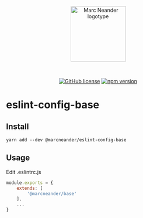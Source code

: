 <br />
<p align="center">
    <a href="https://marcneander.io">
        <img src="https://raw.githubusercontent.com/marcneander/marcneander.io/master/src/images/m-dark.png" alt="Marc Neander logotype" width="151"></a>
</p>
<br />
<p align="center">
    <a href="https://github.com/marcneander/eslint-config-base/blob/master/LICENSE">
        <img src="https://img.shields.io/badge/license-MIT-blue.svg" alt="GitHub license"></a>
    <a href="https://www.npmjs.com/package/@marcneander/eslint-config-base">
        <img src="https://img.shields.io/npm/v/@marcneander/eslint-config-base.svg?style=flat" alt="npm version"></a>
</p>

# eslint-config-base
## Install

`yarn add --dev @marcneander/eslint-config-base`

## Usage
Edit .eslintrc.js
```js
module.exports = {
    extends: [
        '@marcneander/base'
    ],
    ...
}
```
